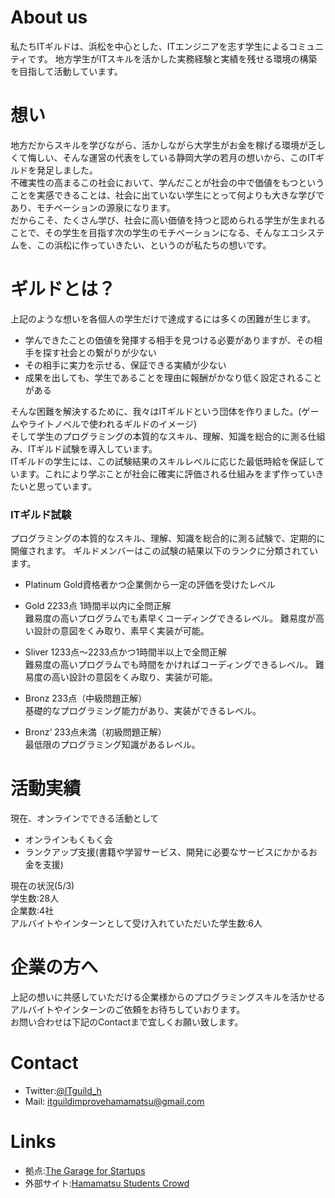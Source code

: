 # About us
私たちITギルドは、浜松を中心とした、ITエンジニアを志す学生によるコミュニティです。 地方学生がITスキルを活かした実務経験と実績を残せる環境の構築を目指して活動しています。<br>




# 想い
地方だからスキルを学びながら、活かしながら大学生がお金を稼げる環境が乏しくて悔しい、そんな運営の代表をしている静岡大学の若月の想いから、このITギルドを発足しました。<br>
不確実性の高まるこの社会において、学んだことが社会の中で価値をもつということを実感できることは、社会に出ていない学生にとって何よりも大きな学びであり、モチベーションの源泉になります。<br>
だからこそ、たくさん学び、社会に高い価値を持つと認められる学生が生まれることで、その学生を目指す次の学生のモチベーションになる、そんなエコシステムを、この浜松に作っていきたい、というのが私たちの想いです。


# ギルドとは？
上記のような想いを各個人の学生だけで達成するには多くの困難が生じます。<br>
- 学んできたことの価値を発揮する相手を見つける必要がありますが、その相手を探す社会との繋がりが少ない<br>
- その相手に実力を示せる、保証できる実績が少ない<br>
- 成果を出しても、学生であることを理由に報酬がかなり低く設定されることがある<br>

そんな困難を解決するために、我々はITギルドという団体を作りました。(ゲームやライトノベルで使われるギルドのイメージ)<br>
そして学生のプログラミングの本質的なスキル、理解、知識を総合的に測る仕組み、ITギルド試験を導入しています。<br>
ITギルドの学生には、この試験結果のスキルレベルに応じた最低時給を保証しています。これにより学ぶことが社会に確実に評価される仕組みをまず作っていきたいと思っています。<br>

### ITギルド試験
プログラミングの本質的なスキル、理解、知識を総合的に測る試験で、定期的に開催されます。
ギルドメンバーはこの試験の結果以下のランクに分類されています。
- Platinum Gold資格者かつ企業側から一定の評価を受けたレベル
 
- Gold 2233点 1時間半以内に全問正解<br>
難易度の高いプログラムでも素早くコーディングできるレベル。
難易度が高い設計の意図をくみ取り、素早く実装が可能。
 
- Sliver 1233点～2233点かつ1時間半以上で全問正解<br>
難易度の高いプログラムでも時間をかければコーディングできるレベル。
難易度の高い設計の意図をくみ取り、実装が可能。
　
- Bronz 233点（中級問題正解）<br>
基礎的なプログラミング能力があり、実装ができるレベル。
 
- Bronz‘ 233点未満（初級問題正解）<br>
最低限のプログラミング知識があるレベル。

# 活動実績
現在、オンラインでできる活動として
- オンラインもくもく会
- ランクアップ支援(書籍や学習サービス、開発に必要なサービスにかかるお金を支援)

現在の状況(5/3)<br>
学生数:28人<br>
企業数:4社<br>
アルバイトやインターンとして受け入れていただいた学生数:6人<br>


# 企業の方へ
上記の想いに共感していただける企業様からのプログラミングスキルを活かせるアルバイトやインターンのご依頼をお待ちしていおります。<br>
お問い合わせは下記のContactまで宜しくお願い致します。

# Contact
- Twitter:[@ITguild_h](https://twitter.com/ITguild_h?lang=ja)
- Mail: itguildimprovehamamatsu@gmail.com

# Links
- 拠点:[The Garage for Startups](https://the-garage-for-startups.jp/)<br>
- 外部サイト:[Hamamatsu Students Crowd](https://hs-crowd.com/archives/118)


<!-- theme cayman slate merlot timemachine -->
